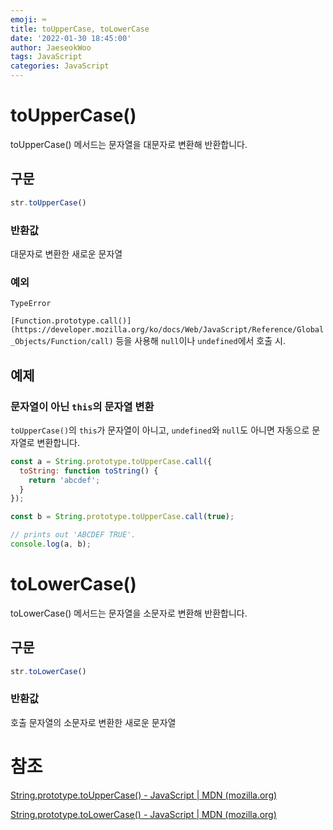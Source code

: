 ```yaml
---
emoji: ⌨️
title: toUpperCase, toLowerCase
date: '2022-01-30 18:45:00'
author: JaeseokWoo
tags: JavaScript
categories: JavaScript
---
```

# toUpperCase()

toUpperCase() 메서드는 문자열을 대문자로 변환해 반환합니다.

## 구문

```jsx
str.toUpperCase()
```

### 반환값

대문자로 변환한 새로운 문자열

### 예외

`TypeError`

`[Function.prototype.call()](https://developer.mozilla.org/ko/docs/Web/JavaScript/Reference/Global_Objects/Function/call)` 등을 사용해 `null`이나 `undefined`에서 호출 시.

## 예제

### 문자열이 아닌 `this`의 문자열 변환

`toUpperCase()`의 `this`가 문자열이 아니고, `undefined`와 `null`도 아니면 자동으로 문자열로 변환합니다.

```jsx
const a = String.prototype.toUpperCase.call({
  toString: function toString() {
    return 'abcdef';
  }
});

const b = String.prototype.toUpperCase.call(true);

// prints out 'ABCDEF TRUE'.
console.log(a, b);
```

# toLowerCase()

toLowerCase() 메서드는 문자열을 소문자로 변환해 반환합니다.

## 구문

```jsx
str.toLowerCase()
```

### 반환값

호출 문자열의 소문자로 변환한 새로운 문자열

# 참조

[String.prototype.toUpperCase() - JavaScript | MDN (mozilla.org)](https://developer.mozilla.org/ko/docs/Web/JavaScript/Reference/Global_Objects/String/toUpperCase)

[String.prototype.toLowerCase() - JavaScript | MDN (mozilla.org)](https://developer.mozilla.org/ko/docs/Web/JavaScript/Reference/Global_Objects/String/toLowerCase)